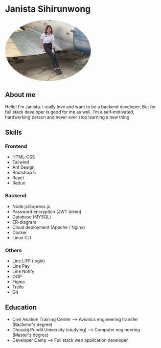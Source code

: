 # Janista Sihirunwong

<img src="./img/IMG_1072.jpg" style="width: 280px; height: 200px; border-radius: 60%">

## About me

Hello! I'm Janista. I really love and want to be a backend developer. But for full stack developer is good for me as well. I'm a self-motivated, hardworking person and never ever stop learning a new thing.

## Skills

### Frontend

- HTML-CSS
- Tailwind
- Ant Design
- Bootstrap 5
- React
- Redux

### Backend

- Node.js/Express.js
- Password encryption (JWT token)
- Database (MYSQL)
- ER-diagram
- Cloud deployment (Apache / Nginx)
- Docker
- Linux CLI

### Others

- Line LIFF (login)
- Line Pay
- Line Notify
- OOP
- Figma
- Trello
- Git

## Education

- Civil Aviation Training Center --> Avionics engineering transfer (Bachelor's degree)
- Dhurakij Pundit University (studying) --> Computer engineering (Master's degree)
- Developer Camp --> Full stack web application developer

